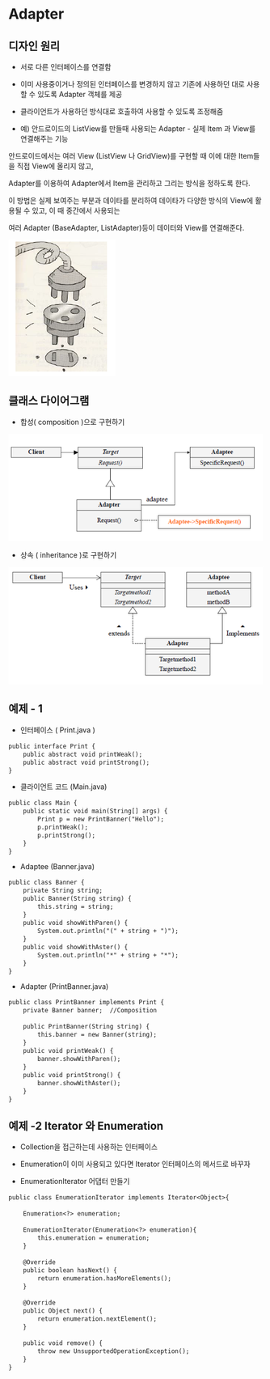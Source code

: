 # Adapter

## 디자인 원리

- 서로 다른 인터페이스를 연결함

- 이미 사용중이거나 정의된 인터페이스를 변경하지 않고 기존에 사용하던 대로 사용할 수 있도록 Adapter 객체를 제공

- 클라이언트가 사용하던 방식대로 호출하여 사용할 수 있도록 조정해줌

- 예) 안드로이드의 ListView를 만들때 사용되는 Adapter - 실제 Item 과 View를 연결해주는 기능

안드로이드에서는 여러 View (ListView 나 GridView)를 구현할 때 이에 대한 Item들을 직접 View에 올리지 않고, 

Adapter를 이용하여 Adapter에서 Item을 관리하고 그리는 방식을 정하도록 한다. 

이 방법은 실제 보여주는 부분과 데이타를 분리하여 데이타가 다양한 방식의 View에 활용될 수 있고, 이 때 중간에서 사용되는 

여러 Adapter (BaseAdapter, ListAdapter)등이 데이터와 View를 연결해준다.

![Adpter](./img/adapter.PNG)

## 클래스 다이어그램

- 합성( composition )으로 구현하기

![adaptercomp](./img/adptercomp.PNG)


- 상속 ( inheritance )로 구현하기

![adapterinherit](./img/adapterinherit.PNG)


## 예제 - 1 

- 인터페이스 ( Print.java )

```
public interface Print {
    public abstract void printWeak();
    public abstract void printStrong();
}
```

- 클라이언트 코드 (Main.java)

```
public class Main {
    public static void main(String[] args) {
        Print p = new PrintBanner("Hello");
        p.printWeak(); 
        p.printStrong();
    }
}
```

- Adaptee (Banner.java)

```
public class Banner {
    private String string;
    public Banner(String string) {
        this.string = string;
    }
    public void showWithParen() {
        System.out.println("(" + string + ")");
    }
    public void showWithAster() {
        System.out.println("*" + string + "*");
    }
}
```

- Adapter (PrintBanner.java)

```
public class PrintBanner implements Print {
    private Banner banner;  //Composition

    public PrintBanner(String string) {
        this.banner = new Banner(string);
    }
    public void printWeak() {
        banner.showWithParen();
    }
    public void printStrong() {
        banner.showWithAster();
    }
}
```
## 예제 -2 Iterator 와 Enumeration 

- Collection을 접근하는데 사용하는 인터페이스

- Enumeration이 이미 사용되고 있다면 Iterator 인터페이스의 메서드로 바꾸자 

- EnumerationIterator 어댑터 만들기

```
public class EnumerationIterator implements Iterator<Object>{

	Enumeration<?> enumeration;
	
	EnumerationIterator(Enumeration<?> enumeration){
		this.enumeration = enumeration;
	}
	
	@Override
	public boolean hasNext() {
		return enumeration.hasMoreElements();
	}

	@Override
	public Object next() {
		return enumeration.nextElement();
	}

	public void remove() {
		throw new UnsupportedOperationException();
	}
}
```
